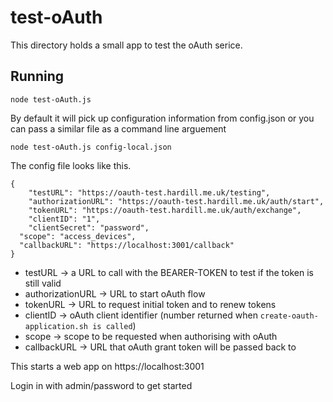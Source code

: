 # test-oAuth

This directory holds a small app to test the oAuth serice.

## Running

`node test-oAuth.js`

By default it will pick up configuration information from config.json or you can pass a similar
file as a command line arguement

`node test-oAuth.js config-local.json`

The config file looks like this.

```
{
	"testURL": "https://oauth-test.hardill.me.uk/testing",
	"authorizationURL": "https://oauth-test.hardill.me.uk/auth/start",
	"tokenURL": "https://oauth-test.hardill.me.uk/auth/exchange",
	"clientID": "1",
	"clientSecret": "password",
  "scope": "access_devices",
  "callbackURL": "https://localhost:3001/callback"
}
```

 - testURL -> a URL to call with the BEARER-TOKEN to test if the token is still valid
 - authorizationURL -> URL to start oAuth flow
 - tokenURL -> URL to request initial token and to renew tokens
 - clientID -> oAuth client identifier (number returned when `create-oauth-application.sh is called`)
 - scope -> scope to be requested when authorising with oAuth
 - callbackURL -> URL that oAuth grant token will be passed back to


This starts a web app on https://localhost:3001

Login in with admin/password to get started